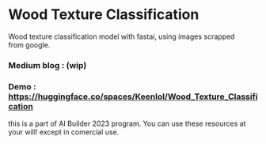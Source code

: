 # **Wood Texture Classification**
Wood texture classification model with fastai, using images scrapped from google.
### **Medium blog : (wip)**
### **Demo : https://huggingface.co/spaces/Keenlol/Wood_Texture_Classification**

this is a part of AI Builder 2023 program.
You can use these resources at your will! except in comercial use.
